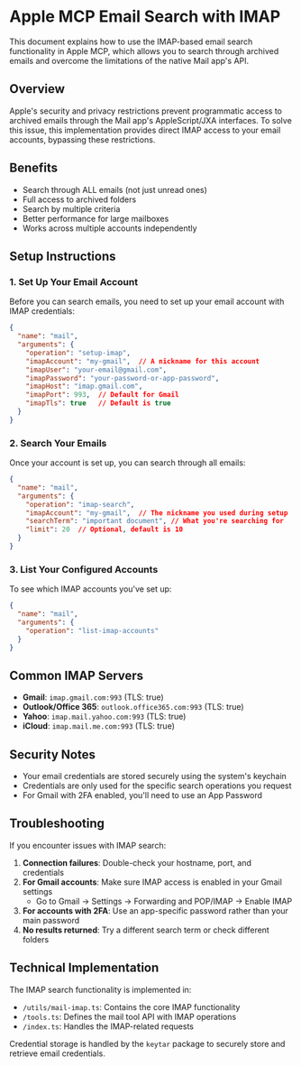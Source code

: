 # Apple MCP Email Search with IMAP

This document explains how to use the IMAP-based email search functionality in Apple MCP, which allows you to search through archived emails and overcome the limitations of the native Mail app's API.

## Overview

Apple's security and privacy restrictions prevent programmatic access to archived emails through the Mail app's AppleScript/JXA interfaces. To solve this issue, this implementation provides direct IMAP access to your email accounts, bypassing these restrictions.

## Benefits

- Search through ALL emails (not just unread ones)
- Full access to archived folders
- Search by multiple criteria
- Better performance for large mailboxes
- Works across multiple accounts independently

## Setup Instructions

### 1. Set Up Your Email Account

Before you can search emails, you need to set up your email account with IMAP credentials:

```json
{
  "name": "mail",
  "arguments": {
    "operation": "setup-imap",
    "imapAccount": "my-gmail",  // A nickname for this account
    "imapUser": "your-email@gmail.com",
    "imapPassword": "your-password-or-app-password",
    "imapHost": "imap.gmail.com",
    "imapPort": 993,  // Default for Gmail
    "imapTls": true   // Default is true
  }
}
```

### 2. Search Your Emails

Once your account is set up, you can search through all emails:

```json
{
  "name": "mail",
  "arguments": {
    "operation": "imap-search",
    "imapAccount": "my-gmail",  // The nickname you used during setup
    "searchTerm": "important document", // What you're searching for
    "limit": 20  // Optional, default is 10
  }
}
```

### 3. List Your Configured Accounts

To see which IMAP accounts you've set up:

```json
{
  "name": "mail",
  "arguments": {
    "operation": "list-imap-accounts"
  }
}
```

## Common IMAP Servers

- **Gmail**: `imap.gmail.com:993` (TLS: true)
- **Outlook/Office 365**: `outlook.office365.com:993` (TLS: true)
- **Yahoo**: `imap.mail.yahoo.com:993` (TLS: true)
- **iCloud**: `imap.mail.me.com:993` (TLS: true)

## Security Notes

- Your email credentials are stored securely using the system's keychain
- Credentials are only used for the specific search operations you request
- For Gmail with 2FA enabled, you'll need to use an App Password

## Troubleshooting

If you encounter issues with IMAP search:

1. **Connection failures**: Double-check your hostname, port, and credentials
2. **For Gmail accounts**: Make sure IMAP access is enabled in your Gmail settings
   - Go to Gmail → Settings → Forwarding and POP/IMAP → Enable IMAP
3. **For accounts with 2FA**: Use an app-specific password rather than your main password
4. **No results returned**: Try a different search term or check different folders

## Technical Implementation

The IMAP search functionality is implemented in:
- `/utils/mail-imap.ts`: Contains the core IMAP functionality
- `/tools.ts`: Defines the mail tool API with IMAP operations
- `/index.ts`: Handles the IMAP-related requests

Credential storage is handled by the `keytar` package to securely store and retrieve email credentials.
